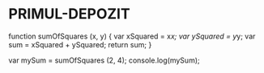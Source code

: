 # PRIMUL-DEPOZIT
function sumOfSquares (x, y) {
  var xSquared = x*x;
  var ySquared = y*y;
  var sum = xSquared + ySquared;
  return sum;
}

var mySum = sumOfSquares (2, 4);
console.log(mySum);
